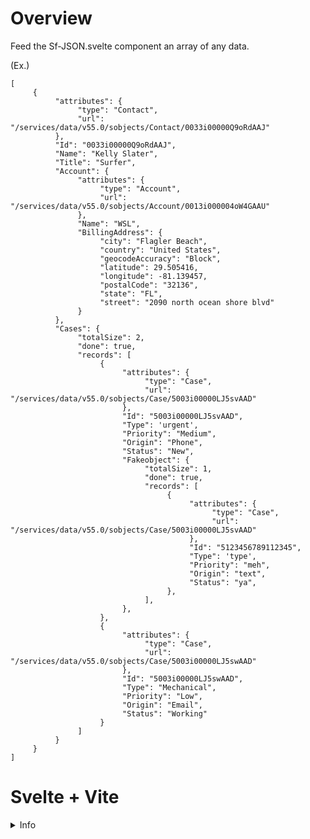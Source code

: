 # Overview

Feed the Sf-JSON.svelte component an array of any data. 

(Ex.)
```
[
     {
          "attributes": {
               "type": "Contact",
               "url": "/services/data/v55.0/sobjects/Contact/0033i00000Q9oRdAAJ"
          },
          "Id": "0033i00000Q9oRdAAJ",
          "Name": "Kelly Slater",
          "Title": "Surfer",
          "Account": {
               "attributes": {
                    "type": "Account",
                    "url": "/services/data/v55.0/sobjects/Account/0013i000004oW4GAAU"
               },
               "Name": "WSL",
               "BillingAddress": {
                    "city": "Flagler Beach",
                    "country": "United States",
                    "geocodeAccuracy": "Block",
                    "latitude": 29.505416,
                    "longitude": -81.139457,
                    "postalCode": "32136",
                    "state": "FL",
                    "street": "2090 north ocean shore blvd"
               }
          },
          "Cases": {
               "totalSize": 2,
               "done": true,
               "records": [
                    {
                         "attributes": {
                              "type": "Case",
                              "url": "/services/data/v55.0/sobjects/Case/5003i00000LJ5svAAD"
                         },
                         "Id": "5003i00000LJ5svAAD",
                         "Type": 'urgent',
                         "Priority": "Medium",
                         "Origin": "Phone",
                         "Status": "New",
                         "Fakeobject": {
                              "totalSize": 1,
                              "done": true,
                              "records": [
                                   {
                                        "attributes": {
                                             "type": "Case",
                                             "url": "/services/data/v55.0/sobjects/Case/5003i00000LJ5svAAD"
                                        },
                                        "Id": "5123456789112345",
                                        "Type": 'type',
                                        "Priority": "meh",
                                        "Origin": "text",
                                        "Status": "ya",
                                   },
                              ],
                         },
                    },
                    {
                         "attributes": {
                              "type": "Case",
                              "url": "/services/data/v55.0/sobjects/Case/5003i00000LJ5swAAD"
                         },
                         "Id": "5003i00000LJ5swAAD",
                         "Type": "Mechanical",
                         "Priority": "Low",
                         "Origin": "Email",
                         "Status": "Working"
                    }
               ]
          }
     }
]
```

# Svelte + Vite

<details>

  <summary>Info</summary>

This template should help get you started developing with Svelte in Vite.

## Recommended IDE Setup

[VS Code](https://code.visualstudio.com/) + [Svelte](https://marketplace.visualstudio.com/items?itemName=svelte.svelte-vscode).

## Need an official Svelte framework?

Check out [SvelteKit](https://github.com/sveltejs/kit#readme), which is also powered by Vite. Deploy anywhere with its serverless-first approach and adapt to various platforms, with out of the box support for TypeScript, SCSS, and Less, and easily-added support for mdsvex, GraphQL, PostCSS, Tailwind CSS, and more.

## Technical considerations

**Why use this over SvelteKit?**

- It brings its own routing solution which might not be preferable for some users.
- It is first and foremost a framework that just happens to use Vite under the hood, not a Vite app.

This template contains as little as possible to get started with Vite + Svelte, while taking into account the developer experience with regards to HMR and intellisense. It demonstrates capabilities on par with the other `create-vite` templates and is a good starting point for beginners dipping their toes into a Vite + Svelte project.

Should you later need the extended capabilities and extensibility provided by SvelteKit, the template has been structured similarly to SvelteKit so that it is easy to migrate.

**Why `global.d.ts` instead of `compilerOptions.types` inside `jsconfig.json` or `tsconfig.json`?**

Setting `compilerOptions.types` shuts out all other types not explicitly listed in the configuration. Using triple-slash references keeps the default TypeScript setting of accepting type information from the entire workspace, while also adding `svelte` and `vite/client` type information.

**Why include `.vscode/extensions.json`?**

Other templates indirectly recommend extensions via the README, but this file allows VS Code to prompt the user to install the recommended extension upon opening the project.

**Why enable `checkJs` in the JS template?**

It is likely that most cases of changing variable types in runtime are likely to be accidental, rather than deliberate. This provides advanced typechecking out of the box. Should you like to take advantage of the dynamically-typed nature of JavaScript, it is trivial to change the configuration.

**Why is HMR not preserving my local component state?**

HMR state preservation comes with a number of gotchas! It has been disabled by default in both `svelte-hmr` and `@sveltejs/vite-plugin-svelte` due to its often surprising behavior. You can read the details [here](https://github.com/rixo/svelte-hmr#svelte-hmr).

If you have state that's important to retain within a component, consider creating an external store which would not be replaced by HMR.

```js
// store.js
// An extremely simple external store
import { writable } from 'svelte/store'
export default writable(0)
```
</details>
